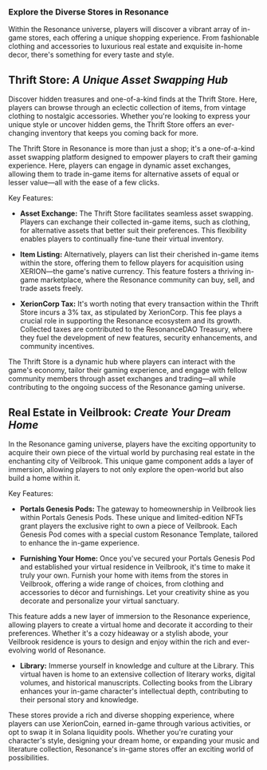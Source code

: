 ### Explore the Diverse Stores in Resonance

Within the Resonance universe, players will discover a vibrant array of in-game stores, each offering a unique shopping experience. From fashionable clothing and accessories to luxurious real estate and exquisite in-home decor, there's something for every taste and style.

## **Thrift Store:** *A Unique Asset Swapping Hub*

Discover hidden treasures and one-of-a-kind finds at the Thrift Store. Here, players can browse through an eclectic collection of items, from vintage clothing to nostalgic accessories. Whether you're looking to express your unique style or uncover hidden gems, the Thrift Store offers an ever-changing inventory that keeps you coming back for more.

The Thrift Store in Resonance is more than just a shop; it's a one-of-a-kind asset swapping platform designed to empower players to craft their gaming experience. Here, players can engage in dynamic asset exchanges, allowing them to trade in-game items for alternative assets of equal or lesser value—all with the ease of a few clicks.

Key Features:

- **Asset Exchange:** The Thrift Store facilitates seamless asset swapping. Players can exchange their collected in-game items, such as clothing, for alternative assets that better suit their preferences. This flexibility enables players to continually fine-tune their virtual inventory.

- **Item Listing:** Alternatively, players can list their cherished in-game items within the store, offering them to fellow players for acquisition using XERION—the game's native currency. This feature fosters a thriving in-game marketplace, where the Resonance community can buy, sell, and trade assets freely.

- **XerionCorp Tax:** It's worth noting that every transaction within the Thrift Store incurs a 3% tax, as stipulated by XerionCorp. This fee plays a crucial role in supporting the Resonance ecosystem and its growth. Collected taxes are contributed to the ResonanceDAO Treasury, where they fuel the development of new features, security enhancements, and community incentives.

The Thrift Store is a dynamic hub where players can interact with the game's economy, tailor their gaming experience, and engage with fellow community members through asset exchanges and trading—all while contributing to the ongoing success of the Resonance gaming universe.

## **Real Estate in Veilbrook:** *Create Your Dream Home*

In the Resonance gaming universe, players have the exciting opportunity to acquire their own piece of the virtual world by purchasing real estate in the enchanting city of Veilbrook. This unique game component adds a layer of immersion, allowing players to not only explore the open-world but also build a home within it.

Key Features:

- **Portals Genesis Pods:** The gateway to homeownership in Veilbrook lies within Portals Genesis Pods. These unique and limited-edition NFTs grant players the exclusive right to own a piece of Veilbrook. Each Genesis Pod comes with a special custom Resonance Template, tailored to enhance the in-game experience.

- **Furnishing Your Home:** Once you've secured your Portals Genesis Pod and established your virtual residence in Veilbrook, it's time to make it truly your own. Furnish your home with items from the stores in Veilbrook, offering a wide range of choices, from clothing and accessories to décor and furnishings. Let your creativity shine as you decorate and personalize your virtual sanctuary.

This feature adds a new layer of immersion to the Resonance experience, allowing players to create a virtual home and decorate it according to their preferences. Whether it's a cozy hideaway or a stylish abode, your Veilbrook residence is yours to design and enjoy within the rich and ever-evolving world of Resonance.

- **Library:** Immerse yourself in knowledge and culture at the Library. This virtual haven is home to an extensive collection of literary works, digital volumes, and historical manuscripts. Collecting books from the Library enhances your in-game character's intellectual depth, contributing to their personal story and knowledge.

These stores provide a rich and diverse shopping experience, where players can use XerionCoin, earned in-game through various activities, or opt to swap it in Solana liquidity pools. Whether you're curating your character's style, designing your dream home, or expanding your music and literature collection, Resonance's in-game stores offer an exciting world of possibilities.
